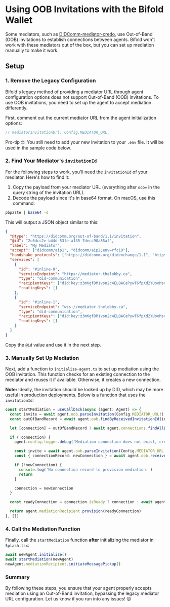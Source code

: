 # Using OOB Invitations with the Bifold Wallet

Some mediators, such as [DIDComm-mediator-credo](https://github.com/openwallet-foundation/didcomm-mediator-credo), use Out-of-Band (OOB) invitations to establish connections between agents. Bifold won't work with these mediators out of the box, but you can set up mediation manually to make it work.

## Setup

### 1. Remove the Legacy Configuration

Bifold's legacy method of providing a mediator URL through agent configuration options does not support Out-of-Band (OOB) invitations. To use OOB invitations, you need to set up the agent to accept mediation differently.

First, comment out the current mediator URL from the agent initialization options:

```typescript
// mediatorInvitationUrl: Config.MEDIATOR_URL,
```

Pro-tip 🤓: You still need to add your new invitation to your `.env` file. It will be used in the sample code below.

### 2. Find Your Mediator's `invitationId`

For the following steps to work, you'll need the `invitationId` of your mediator. Here's how to find it:

1. Copy the payload from your mediator URL (everything after `oob=` in the query string of the invitation URL).
2. Decode the payload since it's in base64 format. On macOS, use this command:

```bash
pbpaste | base64 -d
```

This will output a JSON object similar to this:

```json
{
  "@type": "https://didcomm.org/out-of-band/1.1/invitation",
  "@id": "2c6dcc2e-b44d-53fe-a135-7decc90a85af",
  "label": "My Mediator",
  "accept": ["didcomm/aip1", "didcomm/aip2;env=rfc19"],
  "handshake_protocols": ["https://didcomm.org/didexchange/1.1", "https://didcomm.org/connections/1.0"],
  "services": [
    {
      "id": "#inline-0",
      "serviceEndpoint": "https://mediator.thelobby.ca",
      "type": "did-communication",
      "recipientKeys": ["did:key:z3mKgfDM1vsn2c4ELQACePywT6fpXd2YUooMsvQxBy8nwdvd"],
      "routingKeys": []
    },
    {
      "id": "#inline-1",
      "serviceEndpoint": "wss://mediator.thelobby.ca",
      "type": "did-communication",
      "recipientKeys": ["did:key:z3mKgfDM1vsn2c4ELQACePywT6fpXd2YUooMsvQxBy8nwdvd"],
      "routingKeys": []
    }
  ]
}
```

Copy the `@id` value and use it in the next step.

### 3. Manually Set Up Mediation

Next, add a function to `initialize-agent.ts` to set up mediation using the OOB invitation. This function checks for an existing connection to the mediator and reuses it if available. Otherwise, it creates a new connection.

**Note:** Ideally, the invitation should be looked up by DID, which may be more useful in production deployments. Below is a function that uses the `invitationId`:

```typescript
const startMediation = useCallback(async (agent: Agent) => {
  const invite = await agent.oob.parseInvitation(Config.MEDIATOR_URL!)
  const outOfBandRecord = await agent.oob.findByReceivedInvitationId(invite.id)

  let [connection] = outOfBandRecord ? await agent.connections.findAllByOutOfBandId(outOfBandRecord.id) : []

  if (!connection) {
    agent.config.logger.debug('Mediation connection does not exist, creating connection')

    const invite = await agent.oob.parseInvitation(Config.MEDIATOR_URL!)
    const { connectionRecord: newConnection } = await agent.oob.receiveInvitation(invite)

    if (!newConnection) {
      console.log('No connection record to provision mediation.')
      return
    }

    connection = newConnection
  }

  const readyConnection = connection.isReady ? connection : await agent.connections.returnWhenIsConnected(connection.id)

  return agent.mediationRecipient.provision(readyConnection)
}, [])
```

### 4. Call the Mediation Function

Finally, call the `startMediation` function **after** initializing the mediator in `Splash.tsx`:

```typescript
await newAgent.initialize()
await startMediation(newAgent)
newAgent.mediationRecipient.initiateMessagePickup()
```

### Summary

By following these steps, you ensure that your agent properly accepts mediation using an Out-of-Band invitation, bypassing the legacy mediator URL configuration. Let us know if you run into any issues! 😊
